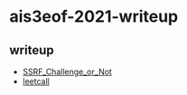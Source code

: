 # ais3eof-2021-writeup

## writeup
- [SSRF_Challenge_or_Not](SSRF_Challenge_or_Not)
- [leetcall](leetcall)
